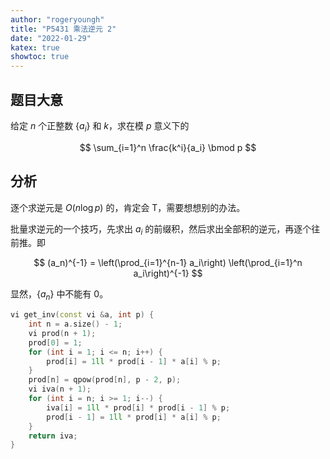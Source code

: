 ```yaml
---
author: "rogeryoungh"
title: "P5431 乘法逆元 2"
date: "2022-01-29"
katex: true
showtoc: true
---
```


## 题目大意

给定 $n$ 个正整数 $\{a_i\}$ 和 $k$，求在模 $p$ 意义下的

$$
\sum_{i=1}^n \frac{k^i}{a_i} \bmod p
$$

## 分析

逐个求逆元是 $O(n \log p)$ 的，肯定会 T，需要想想别的办法。

批量求逆元的一个技巧，先求出 $a_i$ 的前缀积，然后求出全部积的逆元，再逐个往前推。即

$$
(a_n)^{-1} = \left(\prod_{i=1}^{n-1} a_i\right) \left(\prod_{i=1}^n a_i\right)^{-1}
$$

显然，$\{a_n\}$ 中不能有 $0$。

```cpp
vi get_inv(const vi &a, int p) {
	int n = a.size() - 1;
	vi prod(n + 1);
	prod[0] = 1;
	for (int i = 1; i <= n; i++) {
		prod[i] = 1ll * prod[i - 1] * a[i] % p;
	}
	prod[n] = qpow(prod[n], p - 2, p);
	vi iva(n + 1);
	for (int i = n; i >= 1; i--) {
		iva[i] = 1ll * prod[i] * prod[i - 1] % p;
		prod[i - 1] = 1ll * prod[i] * a[i] % p;
	}
	return iva;
}
```
